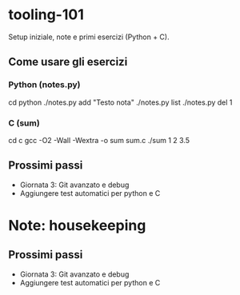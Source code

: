 # tooling-101
Setup iniziale, note e primi esercizi (Python + C).

## Come usare gli esercizi

### Python (notes.py)
cd python
./notes.py add "Testo nota"
./notes.py list
./notes.py del 1

### C (sum)
cd c
gcc -O2 -Wall -Wextra -o sum sum.c
./sum 1 2 3.5

## Prossimi passi
- Giornata 3: Git avanzato e debug
- Aggiungere test automatici per python e C
# Note: housekeeping

## Prossimi passi
- Giornata 3: Git avanzato e debug
- Aggiungere test automatici per python e C

